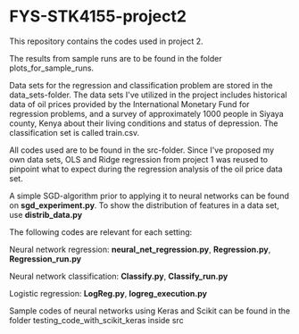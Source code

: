 # FYS-STK4155-project2
This repository contains the codes used in project 2. 

The results from sample runs are to be found in the folder plots_for_sample_runs. 

Data sets for the regression and classification problem are stored in the data_sets-folder. The data sets I've utilized in the project includes historical data of oil prices provided by the International Monetary Fund for regression problems, and a survey of approximately 1000 people in Siyaya county, Kenya about their living conditions and status of depression. The classification set is called train.csv.

All codes used are to be found in the src-folder. Since I've proposed my own data sets, OLS and Ridge regression from project 1 was reused to pinpoint what to expect during the regression analysis of the oil price data set. 

A simple SGD-algorithm prior to applying it to neural networks can be found on <strong>sgd_experiment.py</strong>.
To show the distribution of features in a data set, use <strong>distrib_data.py</strong>

The following codes are relevant for each setting:

Neural network regression: <strong>neural_net_regression.py</strong>, <strong>Regression.py</strong>, <strong>Regression_run.py</strong>

Neural network classification: <strong>Classify.py</strong>, <strong>Classify_run.py</strong>

Logistic regression: <strong>LogReg.py</strong>, <strong>logreg_execution.py</strong>

Sample codes of neural networks using Keras and Scikit can be found in the folder testing_code_with_scikit_keras inside src
